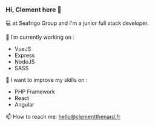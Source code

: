 ### Hi, Clement here 👋

💻 at Seafrigo Group and I'm a junior full stack developer. 


🔭 I’m currently working on :
- VueJS
- Express
- NodeJS
- SASS


🤔 I want to improve my skills on :
- PHP Framework
- React
- Angular


📫 How to reach me: hello@clementthenard.fr
